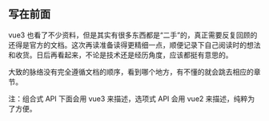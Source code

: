 
## 写在前面

vue3 也看了不少资料，但是其实有很多东西都是“二手”的，真正需要反复回顾的还得是官方的文档。这次再读准备读得更精细一点，顺便记录下自己阅读时的想法和收货。日后再看起来，不论是技术还是经历角度，应该都挺有意思的。

大致的脉络没有完全遵循文档的顺序，看到哪个地方，有不懂的就会跳去相应的章节。

注：组合式 API 下面会用 vue3 来描述，选项式 API 会用 vue2 来描述，纯粹为了方便。
